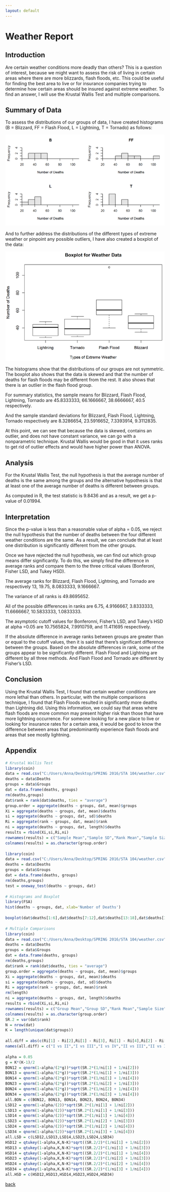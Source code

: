 ```yaml
---
layout: default
---
```


# Weather Report

## Introduction

Are certain weather conditions more deadly than others? This is a question of
interest, because we might want to assess the risk of living in certain areas where
there are more blizzards, flash floods, etc. This could be useful for finding the best
area to live or for insurance companies trying to determine how certain areas
should be insured against extreme weather. To find an answer, I will use the
Krustal Wallis Test and multiple comparisons.

## Summary of Data

To assess the distributions of our groups of data, I have created histograms (B =
Blizzard, FF = Flash Flood, L = Lightning, T = Tornado) as follows:

![Branching](/assets/img/WR_1.png)

And to further address the distributions of the different types of extreme weather or
pinpoint any possible outliers, I have also created a boxplot of the data:

![Branching](/assets/img/WR_2.png)

The histograms show that the distributions of our groups are not symmetric. The
boxplot also shows that the data is skewed and that the number of deaths for flash
floods may be different from the rest. It also shows that there is an outlier in the
flash flood group.

For summary statistics, the sample means for Blizzard, Flash Flood, Lightning,
Tornado are 45.8333333, 66.1666667, 38.6666667, 40.5 respectively.

And the sample standard deviations for Blizzard, Flash Flood, Lightning, Tornado
respectively are 8.3286654, 23.5916652, 7.3393914, 9.3112835.

At this point, we can see that because the data is skewed, contains an outlier, and
does not have constant variance, we can go with a nonparametric technique.
Krustal Wallis would be good in that it uses ranks to get rid of outlier effects and
would have higher power than ANOVA.

## Analysis

For the Krustal Wallis Test, the null hypothesis is that the average number of deaths
is the same among the groups and the alternative hypothesis is that at least one of the 
average number of deaths is different between groups.

As computed in R, the test statistic is 9.8436 and as a result, we get a p-value
of 0.01994.

## Interpretation

Since the p-value is less than a reasonable value of alpha = 0.05, we reject the null
hypothesis that the number of deaths between the four different weather conditions
are the same. As a result, we can conclude that at least one distribution is
significantly different from the other groups.

Once we have rejected the null hypothesis, we can find out which group means
differ significantly. To do this, we simply find the difference in average ranks and
compare them to the three critical values (Bonferoni, Fisher LSD, and Tukey HSD).

The average ranks for Blizzard, Flash Flood, Lightning, and Tornado are
respectively 13, 19.75, 8.0833333, 9.1666667.

The variance of all ranks is 49.8695652.

All of the possible differences in ranks are 6.75, 4.9166667, 3.8333333,
11.6666667, 10.5833333, 1.0833333.

The asymptotic cutoff values for Bonferonni, Fisher’s LSD, and Tukey’s HSD at alpha =0.05
are 10.7565824, 7.9910759, and 11.411695 respectively.

If the absolute difference in average ranks between groups are greater than or
equal to the cutoff values, then it is said that there’s significant difference between
the groups. Based on the absolute differences in rank, some of the groups appear
to be significantly different. Flash Flood and Lightning are different by all three
methods. And Flash Flood and Tornado are different by Fisher’s LSD.

## Conclusion

Using the Krustal Wallis Test, I found that certain weather conditions are more
lethal than others. In particular, with the multiple comparisons technique, I found
that Flash Floods resulted in significantly more deaths than Lightning did. Using
this information, we could say that areas where flash floods are more common may
present higher risk than those that have more lightning occurrence. For someone
looking for a new place to live or looking for insurance rates for a certain area, it
would be good to know the difference between areas that predominantly
experience flash floods and areas that see mostly lightning.

## Appendix

```r
# Krustal Wallis Test
library(coin)
data = read.csv("C:/Users/Anna/Desktop/SPRING 2016/STA 104/weather.csv",header=T)
deaths = data$Deaths
groups = data$Groups
dat = data.frame(deaths, groups)
rm(deaths,groups)
dat$rank = rank(dat$deaths, ties = "average")
group.order = aggregate(deaths ~ groups, dat, mean)$groups
Xi = aggregate(deaths ~ groups, dat, mean)$deaths
si = aggregate(deaths ~ groups, dat, sd)$deaths
Ri = aggregate(rank ~ groups, dat, mean)$rank
ni = aggregate(deaths ~ groups, dat, length)$deaths
results = rbind(Xi,si,Ri,ni)
rownames(results) = c("Sample Mean","Sample SD","Rank Mean","Sample Size")
colnames(results) = as.character(group.order)

library(coin)
data = read.csv("C:/Users/Anna/Desktop/SPRING 2016/STA 104/weather.csv",header=T)
deaths = data$Deaths
groups = data$Groups
dat = data.frame(deaths, groups)
rm(deaths,groups)
test = oneway_test(deaths ~ groups, dat)

# Histograms and Boxplot
library(FSA)
hist(deaths ~ groups, dat, xlab='Number of Deaths')

boxplot(dat$deaths[1:6],dat$deaths[7:12],dat$deaths[13:18],dat$deaths[19:24],names=c('Lightning','Tornado','Flash Flood','Blizzard'),xlab='Types of Extreme Weather',ylab='Number of Deaths',main='Boxplot for Weather Data')

# Multiple Comparisons
library(coin)
data = read.csv("C:/Users/Anna/Desktop/SPRING 2016/STA 104/weather.csv",header=T)
deaths = data$Deaths
groups = data$Groups
dat = data.frame(deaths, groups)
rm(deaths,groups)
dat$rank = rank(dat$deaths, ties = "average")
group.order = aggregate(deaths ~ groups, dat, mean)$groups
Xi = aggregate(deaths ~ groups, dat, mean)$deaths
si = aggregate(deaths ~ groups, dat, sd)$deaths
Ri = aggregate(rank ~ groups, dat, mean)$rank
rm(length)
ni = aggregate(deaths ~ groups, dat, length)$deaths
results = rbind(Xi,si,Ri,ni)
rownames(results) = c("Group Mean","Group SD","Rank Mean","Sample Size")
colnames(results) = as.character(group.order)
SR.2 = var(dat$rank)
N = nrow(dat)
K = length(unique(dat$groups))

all.diff = abs(c(Ri[1] ‐ Ri[2],Ri[1] ‐ Ri[3], Ri[1] ‐ Ri[4],Ri[2] ‐ Ri[3],Ri[2] ‐ Ri[4],Ri[3] ‐ Ri[4]))
names(all.diff) = c("I vs II","I vs III","I vs IV","II vs III","II vs IV","III vs IV")

alpha = 0.05
g = K*(K‐1)/2
BON12 = qnorm(1‐alpha/(2*g))*sqrt(SR.2*(1/ni[1] + 1/ni[2]))
BON13 = qnorm(1‐alpha/(2*g))*sqrt(SR.2*(1/ni[1] + 1/ni[3]))
BON14 = qnorm(1‐alpha/(2*g))*sqrt(SR.2*(1/ni[1] + 1/ni[4]))
BON23 = qnorm(1‐alpha/(2*g))*sqrt(SR.2*(1/ni[2] + 1/ni[3]))
BON24 = qnorm(1‐alpha/(2*g))*sqrt(SR.2*(1/ni[2] + 1/ni[4]))
BON34 = qnorm(1‐alpha/(2*g))*sqrt(SR.2*(1/ni[3] + 1/ni[4]))
all.BON = c(BON12, BON13, BON14, BON23, BON24, BON34)
LSD12 = qnorm(1‐alpha/(2))*sqrt(SR.2*(1/ni[1] + 1/ni[2]))
LSD13 = qnorm(1‐alpha/(2))*sqrt(SR.2*(1/ni[1] + 1/ni[3]))
LSD14 = qnorm(1‐alpha/(2))*sqrt(SR.2*(1/ni[1] + 1/ni[4]))
LSD23 = qnorm(1‐alpha/(2))*sqrt(SR.2*(1/ni[2] + 1/ni[3]))
LSD24 = qnorm(1‐alpha/(2))*sqrt(SR.2*(1/ni[2] + 1/ni[4]))
LSD34 = qnorm(1‐alpha/(2))*sqrt(SR.2*(1/ni[3] + 1/ni[4]))
all.LSD = c(LSD12,LSD13,LSD14,LSD23,LSD24,LSD34)
HSD12 = qtukey(1‐alpha,K,N‐K)*sqrt((SR.2/2)*(1/ni[1] + 1/ni[2]))
HSD13 = qtukey(1‐alpha,K,N‐K)*sqrt((SR.2/2)*(1/ni[1] + 1/ni[3]))
HSD14 = qtukey(1‐alpha,K,N‐K)*sqrt((SR.2/2)*(1/ni[1] + 1/ni[4]))
HSD23 = qtukey(1‐alpha,K,N‐K)*sqrt((SR.2/2)*(1/ni[2] + 1/ni[3]))
HSD24 = qtukey(1‐alpha,K,N‐K)*sqrt((SR.2/2)*(1/ni[2] + 1/ni[4]))
HSD34 = qtukey(1‐alpha,K,N‐K)*sqrt((SR.2/2)*(1/ni[3] + 1/ni[4]))
all.HSD = c(HSD12,HSD13,HSD14,HSD23,HSD24,HSD34)
```

[back](./)

